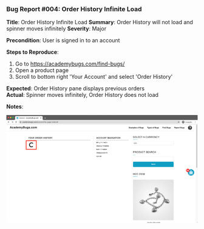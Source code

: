 ### Bug Report #004: Order History Infinite Load

**Title**: Order History Infinite Load
**Summary**: Order History will not load and spinner moves infinitely
**Severity**: Major

**Precondition**: User is signed in to an account

**Steps to Reproduce**:  
1. Go to https://academybugs.com/find-bugs/
2. Open a product page
3. Scroll to bottom right 'Your Account' and select 'Order History'

**Expected**: Order History pane displays previous orders  
**Actual**: Spinner moves infinitely, Order History does not load

**Notes**: 

![Order History Infinite Load](004-order-history-infinite-load.png)